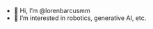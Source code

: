 - 👋 Hi, I’m @lorenbarcusmm
- 👀 I’m interested in robotics, generative AI, etc.
<!---
lorenbarcusmm/lorenbarcusmm is a ✨ special ✨ repository because its `README.md` (this file) appears on your GitHub profile.
You can click the Preview link to take a look at your changes.
--->
